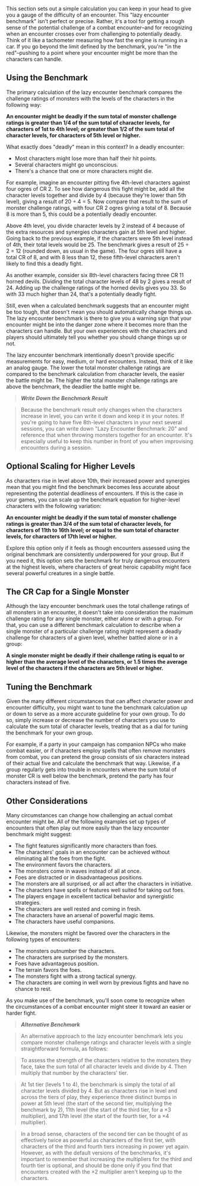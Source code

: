 This section sets out a simple calculation you can keep in your head to give you a gauge of the difficulty of an encounter. This "lazy encounter benchmark" isn't perfect or precise. Rather, it's a tool for getting a rough sense of the potential challenge of a combat encounter–and for recognizing when an encounter crosses over from challenging to potentially deadly. Think of it like a tachometer measuring how fast the engine is running in a car. If you go beyond the limit defined by the benchmark, you're "in the red"–pushing to a point where your encounter might be more than the characters can handle.

## Using the Benchmark

The primary calculation of the lazy encounter benchmark compares the challenge ratings of monsters with the levels of the characters in the following way:

**An encounter might be deadly if the sum total of monster challenge ratings is greater than 1/4 of the sum total of character levels, for characters of 1st to 4th level; or greater than 1/2 of the sum total of character levels, for characters of 5th level or higher.**

What exactly does "deadly" mean in this context? In a deadly encounter:

* Most characters might lose more than half their hit points.
* Several characters might go unconscious.
* There's a chance that one or more characters might die.

For example, imagine an encounter pitting five 4th-level characters against four ogres of CR 2. To see how dangerous this fight might be, add all the character levels together and divide by 4 (because they're lower than 5th level), giving a result of 20 ÷ 4 = 5. Now compare that result to the sum of monster challenge ratings, with four CR 2 ogres giving a total of 8. Because 8 is more than 5, this could be a potentially deadly encounter.

Above 4th level, you divide character levels by 2 instead of 4 because of the extra resources and synergies characters gain at 5th level and higher. Going back to the previous example, if the characters were 5th level instead of 4th, their total levels would be 25. The benchmark gives a result of 25 ÷ 2 = 12 (rounded down, as usual in the game). The four ogres still have a total CR of 8, and with 8 less than 12, these fifth-level characters aren't likely to find this a deadly fight.

As another example, consider six 8th-level characters facing three CR 11 horned devils. Dividing the total character levels of 48 by 2 gives a result of 24. Adding up the challenge ratings of the horned devils gives you 33. So with 33 much higher than 24, that's a potentially deadly fight.

Still, even when a calculated benchmark suggests that an encounter might be too tough, that doesn't mean you should automatically change things up. The lazy encounter benchmark is there to give you a warning sign that your encounter might be into the danger zone where it becomes more than the characters can handle. But your own experiences with the characters and players should ultimately tell you whether you should change things up or not.

The lazy encounter benchmark intentionally doesn't provide specific measurements for easy, medium, or hard encounters. Instead, think of it like an analog gauge. The lower the total monster challenge ratings are compared to the benchmark calculation from character levels, the easier the battle might be. The higher the total monster challenge ratings are above the benchmark, the deadlier the battle might be.

> ***Write Down the Benchmark Result***

> Because the benchmark result only changes when the characters increase in level, you can write it down and keep it in your notes. If you're going to have five 8th-level characters in your next several sessions, you can write down "Lazy Encounter Benchmark: 20" and reference that when throwing monsters together for an encounter. It's especially useful to keep this number in front of you when improvising encounters during a session.

## Optional Scaling for Higher Levels

As characters rise in level above 10th, their increased power and synergies mean that you might find the benchmark becomes less accurate about representing the potential deadliness of encounters. If this is the case in your games, you can scale up the benchmark equation for higher-level characters with the following variation:

**An encounter might be deadly if the sum total of monster challenge ratings is greater than 3/4 of the sum total of character levels, for characters of 11th to 16th level; or equal to the sum total of character levels, for characters of 17th level or higher.**

Explore this option only if it feels as though encounters assessed using the original benchmark are consistently underpowered for your group. But if you need it, this option sets the benchmark for truly dangerous encounters at the highest levels, where characters of great heroic capability might face several powerful creatures in a single battle.

## The CR Cap for a Single Monster

Although the lazy encounter benchmark uses the total challenge ratings of all monsters in an encounter, it doesn't take into consideration the maximum challenge rating for any single monster, either alone or with a group. For that, you can use a different benchmark calculation to describe when a single monster of a particular challenge rating might represent a deadly challenge for characters of a given level, whether battled alone or in a group:

**A single monster might be deadly if their challenge rating is equal to or higher than the average level of the characters, or 1.5 times the average level of the characters if the characters are 5th level or higher.**

## Tuning the Benchmark

Given the many different circumstances that can affect character power and encounter difficulty, you might want to tune the benchmark calculation up or down to serve as a more accurate guideline for your own group. To do so, simply increase or decrease the number of characters you use to calculate the sum total of character levels, treating that as a dial for tuning the benchmark for your own group.

For example, if a party in your campaign has companion NPCs who make combat easier, or if characters employ spells that often remove monsters from combat, you can pretend the group consists of six characters instead of their actual five and calculate the benchmark that way. Likewise, if a group regularly gets into trouble in encounters where the sum total of monster CR is well below the benchmark, pretend the party has four characters instead of five.

## Other Considerations

Many circumstances can change how challenging an actual combat encounter might be. All of the following examples set up types of encounters that often play out more easily than the lazy encounter benchmark might suggest:

* The fight features significantly more characters than foes.
* The characters' goals in an encounter can be achieved without eliminating all the foes from the fight.
* The environment favors the characters.
* The monsters come in waves instead of all at once.
* Foes are distracted or in disadvantageous positions.
* The monsters are all surprised, or all act after the characters in initiative.
* The characters have spells or features well suited for taking out foes.
* The players engage in excellent tactical behavior and synergistic strategies.
* The characters are well rested and coming in fresh.
* The characters have an arsenal of powerful magic items.
* The characters have useful companions.

Likewise, the monsters might be favored over the characters in the following types of encounters:

* The monsters outnumber the characters.
* The characters are surprised by the monsters.
* Foes have advantageous position.
* The terrain favors the foes.
* The monsters fight with a strong tactical synergy.
* The characters are coming in well worn by previous fights and have no chance to rest.

As you make use of the benchmark, you'll soon come to recognize when the circumstances of a combat encounter might steer it toward an easier or harder fight.

> ***Alternative Benchmark***

> An alternative approach to the lazy encounter benchmark lets you compare monster challenge ratings and character levels with a single straightforward formula, as follows:

> To assess the strength of the characters relative to the monsters they face, take the sum total of all character levels and divide by 4. Then multiply that number by the characters' tier.

> At 1st tier (levels 1 to 4), the benchmark is simply the total of all character levels divided by 4. But as characters rise in level and across the tiers of play, they experience three distinct bumps in power at 5th level (the start of the second tier, multiplying the benchmark by 2), 11th level (the start of the third tier, for a ×3 multiplier), and 17th level (the start of the fourth tier, for a ×4 multiplier).

> In a broad sense, characters of the second tier can be thought of as effectively twice as powerful as characters of the first tier, with characters of the third and fourth tiers increasing in power yet again. However, as with the default versions of the benchmarks, it's important to remember that increasing the multipliers for the third and fourth tier is optional, and should be done only if you find that encounters created with the ×2 multiplier aren't keeping up to the characters.
